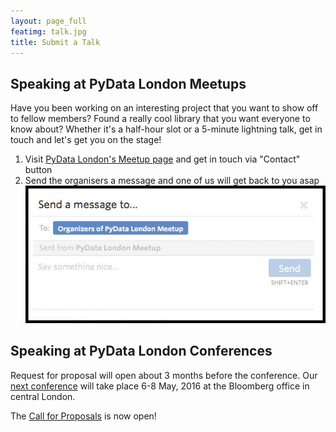 ```yaml
---
layout: page_full
featimg: talk.jpg
title: Submit a Talk
---
```

## Speaking at PyData London Meetups

Have you been working on an interesting project that you want to show off to
fellow members? Found a really cool library that you want everyone to know
about? Whether it's a half-hour slot or a 5-minute lightning talk, get in touch
and let's get you on the stage! 

1. Visit [PyData London's Meetup page](http://www.meetup.com/PyData-London-Meetup/)
   and get in touch via "Contact" button
2. Send the organisers a message and one of us will get back to you asap 
![contact_us_image](/img/contact_us_meetup_box.jpg)

## Speaking at PyData London Conferences

Request for proposal will open about 3 months before the conference. Our [next
conference](http://pydata.org/london2016/) will take place 6-8 May, 2016 at
the Bloomberg office in central London.

The [Call for Proposals](http://pydata.org/london2016/cfp/) is now open!
